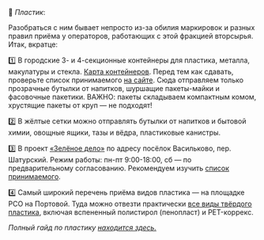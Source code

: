 🍼 *Пластик*:

Разобраться с ним бывает непросто из-за обилия маркировок и разных правил приёма у операторов, работающих с этой фракцией вторсырья. Итак, вкратце:

1️⃣ В городские 3- и 4-секционные контейнеры для пластика, металла, макулатуры и стекла. [Карта контейнеров](https://new.esoo39.ru/%d1%80%d1%81%d0%be/).
Перед тем как сдавать, проверьте список принимаемого [на сайте](https://new.esoo39.ru/рсо). Сюда отправляем только прозрачные бутылки от напитков, шуршащие пакеты-майки и фасовочные пакетики. ВАЖНО: пакеты складываем компактным комом, хрустящие пакеты от круп — не подходят!

2️⃣ В жёлтые сетки можно отправлять бутылки от напитков и бытовой химии, овощные ящики, тазы и вёдра, пластиковые канистры.

3️⃣ В проект [«Зелёное дело»](https://про.зеленоедело.рф) по адресу посёлок Васильково, пер. Шатурский. Режим работы: пн-пт 9:00-18:00, сб — по предварительному согласованию. Рекомендуем изучить [список принимаемого](https://xn--n1abd.xn--d1abaabh3aeoke.xn--p1ai/recycle/plastic/).

4️⃣ Самый широкий перечень приёма видов пластика — на площадке РСО на Портовой. Туда можно отвезти практически [все виды твёрдого пластика](https://t.me/ecoklgd/1199), включая вспененный полистирол \(пенопласт\) и PET-коррекс.

*Полный гайд по пластику [находится здесь.](https://ecoklgd.notion.site/7b68246bf34043e7aadbbfa6e0ae2bb5?pvs=4)*
